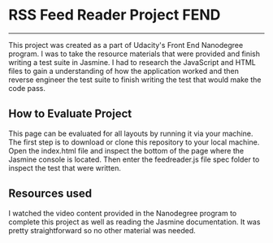 # RSS Feed Reader Project FEND
---

This project was created as a part of Udacity's Front End Nanodegree program. I was to take the resource materials that were provided and finish writing a test suite in Jasmine. I had to research the JavaScript and HTML files to gain a understanding of how the application worked and then reverse engineer the test suite to finish writing the test that would make the code pass.

## How to Evaluate Project

This page can be evaluated for all layouts by running it via your machine. The first step is to download or clone this repository to your local machine. Open the index.html file and inspect the bottom of the page where the Jasmine console is located. Then enter the feedreader.js file spec folder to inspect the test that were written.

## Resources used

I watched the video content provided in the Nanodegree program to complete this project as well as reading the Jasmine documentation. It was pretty straightforward so no other material was needed.

